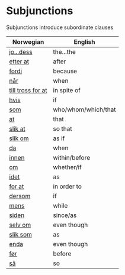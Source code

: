 # Subjunctions

Subjunctions introduce subordinate clauses

| Norwegian | English |
| --- | --- |
| [jo...dess](https://www.ordnett.no/search?language=no&phrase=jo...dess) | the...the |
| [etter at](https://www.ordnett.no/search?language=no&phrase=etter%20at) | after |
| [fordi](https://www.ordnett.no/search?language=no&phrase=fordi) | because |
| [når](https://www.ordnett.no/search?language=no&phrase=når) | when |
| [till tross for at](https://www.ordnett.no/search?language=no&phrase=till%20tross%20for%20at) | in spite of |
| [hvis](https://www.ordnett.no/search?language=no&phrase=hvis) | if |
| [som](https://www.ordnett.no/search?language=no&phrase=som) | who/whom/which/that |
| [at](https://www.ordnett.no/search?language=no&phrase=at) | that |
| [slik at](https://www.ordnett.no/search?language=no&phrase=slik%20at) | so that |
| [slik om](https://www.ordnett.no/search?language=no&phrase=slik%20om) | as if |
| [da](https://www.ordnett.no/search?language=no&phrase=da) | when |
| [innen](https://www.ordnett.no/search?language=no&phrase=innen) | within/before |
| [om](https://www.ordnett.no/search?language=no&phrase=om) | whether/if |
| [idet](https://www.ordnett.no/search?language=no&phrase=idet) | as |
| [for at](https://www.ordnett.no/search?language=no&phrase=for%20at) | in order to |
| [dersom](https://www.ordnett.no/search?language=no&phrase=dersom) | if |
| [mens](https://www.ordnett.no/search?language=no&phrase=mens) | while |
| [siden](https://www.ordnett.no/search?language=no&phrase=siden) | since/as |
| [selv om](https://www.ordnett.no/search?language=no&phrase=selv%20om) | even though |
| [slik som](https://www.ordnett.no/search?language=no&phrase=slik%20som) | as |
| [enda](https://www.ordnett.no/search?language=no&phrase=enda) | even though |
| [før](https://www.ordnett.no/search?language=no&phrase=før) | before |
| [så](https://www.ordnett.no/search?language=no&phrase=så) | so |



